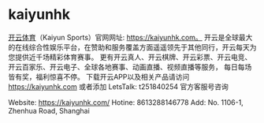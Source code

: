 # kaiyunhk
[开云体育](htttps://kaiyunhk.com)（Kaiyun Sports）官网网址:  https://kaiyunhk.com。
开云是全球最大的在线综合性娱乐平台，在赞助和服务覆盖方面遥遥领先于其他同行，开云每天为您提供近千场精彩体育赛事。 更有开云真人、开云棋牌、开云彩票、开云电竞、开云百家乐、开云电子、全球各地赛事、动画直播、视频直播等服务， 每日每场皆有奖，福利惊喜不停。
下载开云APP以及相关产品请访问 https://kaiyunhk.com 或者添加 LetsTalk:  t251840254 官方客服号咨询

Website: https://kaiyunhk.com/
Hotine: 8613288146778
Add: No. 1106-1, Zhenhua Road, Shanghai
